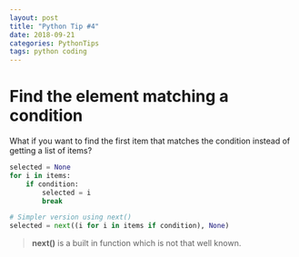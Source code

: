 ```yaml
---
layout: post
title: "Python Tip #4"
date: 2018-09-21
categories: PythonTips
tags: python coding
---
```


# Find the element matching a condition

What if you want to find the first item that matches the condition instead of getting a list of items?

```python
selected = None
for i in items:
    if condition:
        selected = i
        break

# Simpler version using next()
selected = next((i for i in items if condition), None)
```

> **next()** is a built in function which is not that well known.